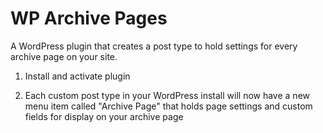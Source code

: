 # WP Archive Pages

A WordPress plugin that creates a post type to hold settings for every archive page on your site.

1. Install and activate plugin

2. Each custom post type in your WordPress install will now have a new menu item called "Archive Page"
that holds page settings and custom fields for display on your archive page
